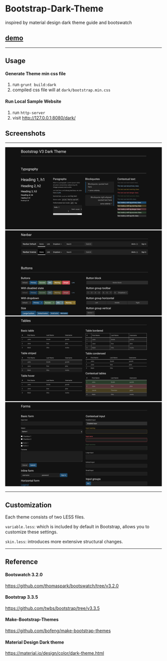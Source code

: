 # Bootstrap-Dark-Theme

inspired by material design dark theme guide and bootswatch

## [demo](https://JinXJinX.github.io/Bootstrap-Dark-Theme)

---

## Usage

#### Generate Theme min css file

1. run `grunt build:dark`
2. compiled css file will at `dark/bootstrap.min.css`

#### Run Local Sample Website
1. run `http-server`
2. visit http://127.0.0.1:8080/dark/

## Screenshots

---

![screenshot1](/docs/img/screenshot1.png)
![screenshot2](/docs/img/screenshot2.png)
![screenshot3](/docs/img/screenshot3.png)
![screenshot4](/docs/img/screenshot4.png)


---

## Customization

Each theme consists of two LESS files.

`variable.less`: which is included by default in Bootstrap, allows you to customize these settings.

`skin.less`: introduces more extensive structural changes.

---

## Reference

#### Bootswatch 3.2.0
https://github.com/thomaspark/bootswatch/tree/v3.2.0

#### Bootstrap 3.3.5
https://github.com/twbs/bootstrap/tree/v3.3.5

#### Make-Bootstrap-Themes
https://github.com/bofeng/make-bootstrap-themes

#### Material Design Dark theme
https://material.io/design/color/dark-theme.html
